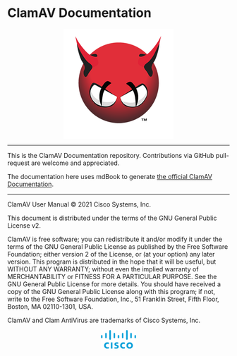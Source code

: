 # ClamAV Documentation

<p align="center">
  <img align="center" width="250" height="250" src="https://raw.githubusercontent.com/micahsnyder/clamav-documentation/main/images/logo.png" alt='Maeve, the ClamAV mascot'>
</p>

----

This is the ClamAV Documentation repository. Contributions via GitHub pull-request are welcome and appreciated.

The documentation here uses mdBook to generate [the official ClamAV Documentation](https://clam-antivirus.github.io/).

----

ClamAV User Manual © 2021 Cisco Systems, Inc.

This document is distributed under the terms of the GNU General Public License v2.

ClamAV is free software; you can redistribute it and/or modify it under the terms of the GNU General Public License as published by the Free Software Foundation; either version 2 of the License, or (at your option) any later version. This program is distributed in the hope that it will be useful, but WITHOUT ANY WARRANTY; without even the implied warranty of MERCHANTABILITY or FITNESS FOR A PARTICULAR PURPOSE. See the GNU General Public License for more details. You should have received a copy of the GNU General Public License along with this program; if not, write to the Free Software Foundation, Inc., 51 Franklin Street, Fifth Floor, Boston, MA 02110-1301, USA.

ClamAV and Clam AntiVirus are trademarks of Cisco Systems, Inc.

<p align="center">
  <a href="https://www.cisco.com/">
    <img align="center" img width="80" src="https://raw.githubusercontent.com/micahsnyder/clamav-documentation/main/images/cisco.png" alt='Cisco Systems, Inc'>
  </a>
</p>
